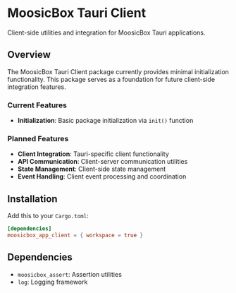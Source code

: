 # MoosicBox Tauri Client

Client-side utilities and integration for MoosicBox Tauri applications.

## Overview

The MoosicBox Tauri Client package currently provides minimal initialization functionality. This package serves as a foundation for future client-side integration features.

### Current Features

- **Initialization**: Basic package initialization via `init()` function

### Planned Features

- **Client Integration**: Tauri-specific client functionality
- **API Communication**: Client-server communication utilities
- **State Management**: Client-side state management
- **Event Handling**: Client event processing and coordination

## Installation

Add this to your `Cargo.toml`:

```toml
[dependencies]
moosicbox_app_client = { workspace = true }
```

## Dependencies

- `moosicbox_assert`: Assertion utilities
- `log`: Logging framework
